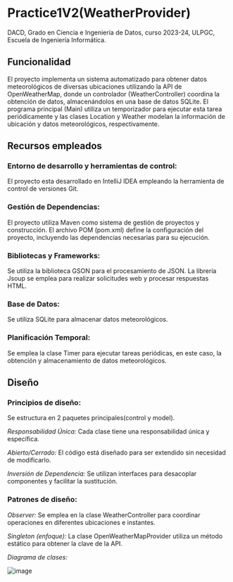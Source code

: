 # Practice1V2(WeatherProvider)
DACD, Grado en Ciencia e Ingeniería de Datos, curso 2023-24, ULPGC, Escuela de Ingeniería Informática.

## Funcionalidad
El proyecto implementa un sistema automatizado para obtener datos meteorológicos de diversas ubicaciones utilizando la API de OpenWeatherMap, donde un controlador (WeatherController) coordina la obtención de datos, almacenándolos en una base de datos SQLite. 
El programa principal (Main) utiliza un temporizador para ejecutar esta tarea periódicamente y las clases Location y Weather modelan la información de ubicación y datos meteorológicos, respectivamente.

## Recursos empleados
### Entorno de desarrollo y herramientas de control: 
El proyecto esta desarrollado en IntelliJ IDEA empleando la herramienta de control de versiones Git.

### Gestión de Dependencias:
El proyecto utiliza Maven como sistema de gestión de proyectos y construcción. El archivo POM (pom.xml) define la configuración del proyecto, incluyendo las dependencias necesarias para su ejecución.

### Bibliotecas y Frameworks:
Se utiliza la biblioteca GSON para el procesamiento de JSON.
La librería Jsoup se emplea para realizar solicitudes web y procesar respuestas HTML.

### Base de Datos:
Se utiliza SQLite para almacenar datos meteorológicos.

### Planificación Temporal:
Se emplea la clase Timer para ejecutar tareas periódicas, en este caso, la obtención y almacenamiento de datos meteorológicos.

## Diseño
### Principios de diseño:
Se estructura en 2 paquetes principales(control y model).

*Responsabilidad Única:*
Cada clase tiene una responsabilidad única y específica.

*Abierto/Cerrado:* El código está diseñado para ser extendido sin necesidad de modificarlo.

*Inversión de Dependencia:* Se utilizan interfaces para desacoplar componentes y facilitar la sustitución.

### Patrones de diseño:
*Observer:* Se emplea en la clase WeatherController para coordinar operaciones en diferentes ubicaciones e instantes.

*Singleton (enfoque):* La clase OpenWeatherMapProvider utiliza un método estático para obtener la clave de la API.

*Diagrama de clases:*

![image](https://github.com/victorrloopezz/practice1V2/assets/145262837/a71cdfc4-b044-4a27-8496-7c90b9112721)

